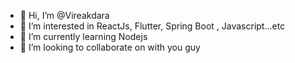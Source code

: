 - 👋 Hi, I’m @Vireakdara
- 👀 I’m interested in ReactJs, Flutter, Spring Boot , Javascript...etc
- 🌱 I’m currently learning Nodejs
- 💞️ I’m looking to collaborate on with you guy 


<!---
Vireakdara/Vireakdara is a ✨ special ✨ repository because its `README.md` (this file) appears on your GitHub profile.
You can click the Preview link to take a look at your changes.
--->
